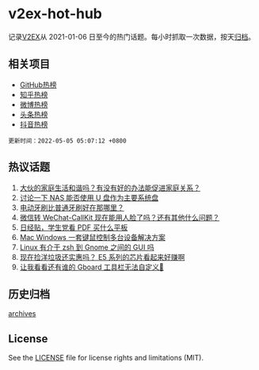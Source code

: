 # v2ex-hot-hub

 记录[V2EX](https://www.v2ex.com/)从 2021-01-06 日至今的热门话题。每小时抓取一次数据，按天[归档](archives)。
 
 ## 相关项目

- [GitHub热榜](https://github.com/snaildev/github-hot-hub)
- [知乎热榜](https://github.com/snaildev/zhihu-hot-hub)
- [微博热榜](https://github.com/snaildev/weibo-hot-hub)
- [头条热榜](https://github.com/snaildev/toutiao-hot-hub)
- [抖音热榜](https://github.com/snaildev/douyin-hot-hub)


 `更新时间：2022-05-05 05:07:12 +0800`

## 热议话题

1. [大伙的家庭生活和谐吗？有没有好的办法能促进家庭关系？](https://www.v2ex.com/t/850760)
1. [讨论一下 NAS 能否使用 U 盘作为主要系统盘](https://www.v2ex.com/t/850761)
1. [电动牙刷比普通牙刷好在那哪里？](https://www.v2ex.com/t/850734)
1. [微信转 WeChat-CallKit 现在能用人脸了吗？还有其他什么问题？](https://www.v2ex.com/t/850728)
1. [日经贴，学生党看 PDF 买什么平板](https://www.v2ex.com/t/850811)
1. [Mac Windows 一套键鼠控制多台设备解决方案](https://www.v2ex.com/t/850750)
1. [Linux 有介于 zsh 到 Gnome 之间的 GUI 吗](https://www.v2ex.com/t/850799)
1. [现在捡洋垃圾还实惠吗？ E5 系列的芯片看起来好赚啊](https://www.v2ex.com/t/850779)
1. [让我看看还有谁的 Gboard 工具栏无法自定义🤣](https://www.v2ex.com/t/850716)

## 历史归档

[archives](archives)

## License

See the [LICENSE](LICENSE) file for license rights and limitations (MIT).
